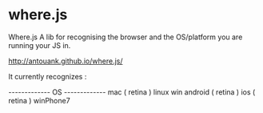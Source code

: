 where.js
========

Where.js A lib for recognising the browser and the OS/platform you are running your JS in.

http://antouank.github.io/where.js/

It currently recognizes :

------------- OS -------------
mac ( retina )
linux
win
android ( retina )
ios ( retina )
winPhone7
